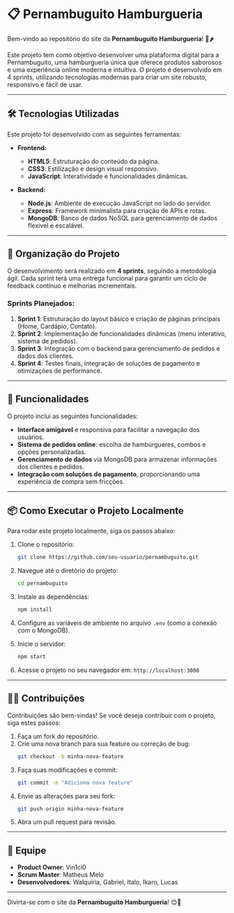 # 📋 Pernambuguito Hamburgueria

Bem-vindo ao repositório do site da **Pernambuguito Hamburgueria**! 🍔🌶️

Este projeto tem como objetivo desenvolver uma plataforma digital para a Pernambuguito, uma hamburgueria única que oferece produtos saborosos e uma experiência online moderna e intuitiva. O projeto é desenvolvido em 4 sprints, utilizando tecnologias modernas para criar um site robusto, responsivo e fácil de usar.

---

## 🛠️ Tecnologias Utilizadas

Este projeto foi desenvolvido com as seguintes ferramentas:

- **Frontend:**
  - **HTML5**: Estruturação do conteúdo da página.
  - **CSS3**: Estilização e design visual responsivo.
  - **JavaScript**: Interatividade e funcionalidades dinâmicas.
  
- **Backend:**
  - **Node.js**: Ambiente de execução JavaScript no lado do servidor.
  - **Express**: Framework minimalista para criação de APIs e rotas.
  - **MongoDB**: Banco de dados NoSQL para gerenciamento de dados flexível e escalável.

---

## 📅 Organização do Projeto

O desenvolvimento será realizado em **4 sprints**, seguindo a metodologia ágil. Cada sprint terá uma entrega funcional para garantir um ciclo de feedback contínuo e melhorias incrementais.

### Sprints Planejados:
1. **Sprint 1**: Estruturação do layout básico e criação de páginas principais (Home, Cardápio, Contato).
2. **Sprint 2**: Implementação de funcionalidades dinâmicas (menu interativo, sistema de pedidos).
3. **Sprint 3**: Integração com o backend para gerenciamento de pedidos e dados dos clientes.
4. **Sprint 4**: Testes finais, integração de soluções de pagamento e otimizações de performance.

---

## 🚀 Funcionalidades

O projeto inclui as seguintes funcionalidades:

- **Interface amigável** e responsiva para facilitar a navegação dos usuários.
- **Sistema de pedidos online**: escolha de hambúrgueres, combos e opções personalizadas.
- **Gerenciamento de dados** via MongoDB para armazenar informações dos clientes e pedidos.
- **Integração com soluções de pagamento**, proporcionando uma experiência de compra sem fricções.

---

## 📦 Como Executar o Projeto Localmente

Para rodar este projeto localmente, siga os passos abaixo:

1. Clone o repositório:
   ```bash
   git clone https://github.com/seu-usuario/pernambuguito.git
   ```

2. Navegue até o diretório do projeto:
   ```bash
   cd pernambuguito
   ```

3. Instale as dependências:
   ```bash
   npm install
   ```

4. Configure as variáveis de ambiente no arquivo `.env` (como a conexão com o MongoDB).

5. Inicie o servidor:
   ```bash
   npm start
   ```

6. Acesse o projeto no seu navegador em: `http://localhost:3000`

---

## 🧑‍💻 Contribuições

Contribuições são bem-vindas! Se você deseja contribuir com o projeto, siga estes passos:

1. Faça um fork do repositório.
2. Crie uma nova branch para sua feature ou correção de bug:
   ```bash
   git checkout -b minha-nova-feature
   ```
3. Faça suas modificações e commit:
   ```bash
   git commit -m "Adiciona nova feature"
   ```
4. Envie as alterações para seu fork:
   ```bash
   git push origin minha-nova-feature
   ```
5. Abra um pull request para revisão.

---

## 👥 Equipe

- **Product Owner**: Vin1ci0
- **Scrum Master**: Matheus Melo
- **Desenvolvedores**: Walquiria, Gabriel, Italo, Ikaro, Lucas

---

Divirta-se com o site da **Pernambuguito Hamburgueria**! 😊🍔
